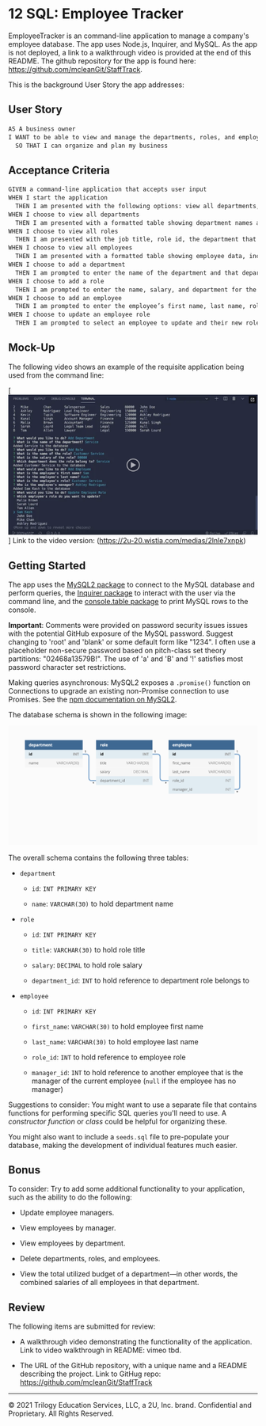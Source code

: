 # 12 SQL: Employee Tracker

EmployeeTracker is an command-line application to manage a company's employee database. The app uses Node.js, Inquirer, and MySQL. As the app is not deployed, a link to a walkthrough video is provided at the end of this README. The github repository for the app is found here: https://github.com/mcleanGit/StaffTrack.

This is the background User Story the app addresses:

## User Story

```md
AS A business owner
I WANT to be able to view and manage the departments, roles, and employees in my company
  SO THAT I can organize and plan my business
```

## Acceptance Criteria

```md
GIVEN a command-line application that accepts user input
WHEN I start the application
  THEN I am presented with the following options: view all departments, view all roles, view all employees, add a department, add a role, add an employee, and update an employee role
WHEN I choose to view all departments
  THEN I am presented with a formatted table showing department names and department ids
WHEN I choose to view all roles
  THEN I am presented with the job title, role id, the department that role belongs to, and the salary for that role
WHEN I choose to view all employees
  THEN I am presented with a formatted table showing employee data, including employee ids, first names, last names, job titles, departments, salaries, and managers that the employees report to
WHEN I choose to add a department
  THEN I am prompted to enter the name of the department and that department is added to the database
WHEN I choose to add a role
  THEN I am prompted to enter the name, salary, and department for the role and that role is added to the database
WHEN I choose to add an employee
  THEN I am prompted to enter the employee’s first name, last name, role, and manager, and that employee is added to the database
WHEN I choose to update an employee role
  THEN I am prompted to select an employee to update and their new role and this information is updated in the database
```

## Mock-Up

The following video shows an example of the requisite application being used from the command line:

[![A video thumbnail shows the command-line employee management application with a play button overlaying the view.](./Assets/12-sql-homework-video-thumbnail.png)]
Link to the video version: (https://2u-20.wistia.com/medias/2lnle7xnpk)

## Getting Started

The app uses the [MySQL2 package](https://www.npmjs.com/package/mysql2) to connect to the MySQL database and perform queries, the [Inquirer package](https://www.npmjs.com/package/inquirer) to interact with the user via the command line, and the [console.table package](https://www.npmjs.com/package/console.table) to print MySQL rows to the console.

**Important**: Comments were provided on password security issues issues with the potential GitHub exposure of the MySQL password. Suggest changing to 'root' and 'blank' or some default form like "1234". I often use a placeholder non-secure password based on pitch-class set theory partitions: "02468a13579B!". The use of 'a' and 'B' and '!' satisfies most password character set restrictions.

Making queries asynchronous: MySQL2 exposes a `.promise()` function on Connections to upgrade an existing non-Promise connection to use Promises. See the [npm documentation on MySQL2](https://www.npmjs.com/package/mysql2).

The database schema is shown in the following image:

![Database schema includes tables labeled “employee,” role,” and “department.”](./Assets/12-sql-homework-demo-01.png)

The overall schema contains the following three tables:

* `department`

  * `id`: `INT PRIMARY KEY`

  * `name`: `VARCHAR(30)` to hold department name

* `role`

  * `id`: `INT PRIMARY KEY`

  * `title`: `VARCHAR(30)` to hold role title

  * `salary`: `DECIMAL` to hold role salary

  * `department_id`: `INT` to hold reference to department role belongs to

* `employee`

  * `id`: `INT PRIMARY KEY`

  * `first_name`: `VARCHAR(30)` to hold employee first name

  * `last_name`: `VARCHAR(30)` to hold employee last name

  * `role_id`: `INT` to hold reference to employee role

  * `manager_id`: `INT` to hold reference to another employee that is the manager of the current employee (`null` if the employee has no manager)

Suggestions to consider: 
You might want to use a separate file that contains functions for performing specific SQL queries you'll need to use. A *constructor function* or *class* could be helpful for organizing these. 

You might also want to include a `seeds.sql` file to pre-populate your database, making the development of individual features much easier.

## Bonus

To consider: Try to add some additional functionality to your application, such as the ability to do the following:

* Update employee managers.

* View employees by manager.

* View employees by department.

* Delete departments, roles, and employees.

* View the total utilized budget of a department&mdash;in other words, the combined salaries of all employees in that department.

## Review

The following items are submitted for review:

* A walkthrough video demonstrating the functionality of the application.
  Link to video walkthrough in README:
  vimeo tbd.

* The URL of the GitHub repository, with a unique name and a README describing the project.
  Link to GitHug repo:  
  https://github.com/mcleanGit/StaffTrack


- - -
© 2021 Trilogy Education Services, LLC, a 2U, Inc. brand. Confidential and Proprietary. All Rights Reserved.
